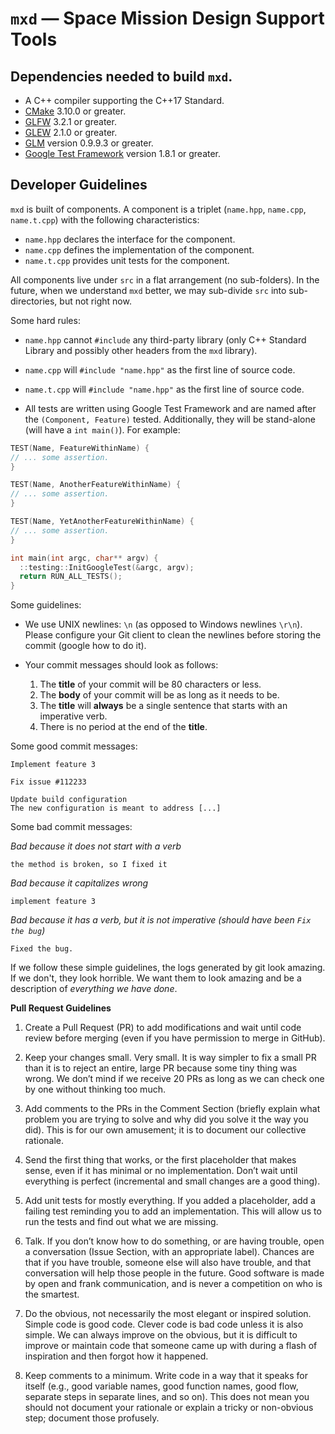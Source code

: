 # `mxd` &mdash; Space Mission Design Support Tools

## Dependencies needed to build `mxd`.

* A C++ compiler supporting the C++17 Standard.
* [CMake](https://cmake.org/) 3.10.0 or greater.
* [GLFW](https://www.glfw.org/) 3.2.1 or greater.
* [GLEW](http://glew.sourceforge.net/) 2.1.0 or greater.
* [GLM](https://glm.g-truc.net/0.9.9/index.html) version 0.9.9.3 or greater.
* [Google Test Framework](https://github.com/google/googletest) version 1.8.1 or greater.

## Developer Guidelines

`mxd` is built of components. A component is a triplet (`name.hpp`, `name.cpp`,
`name.t.cpp`) with the following characteristics:

* `name.hpp` declares the interface for the component.
* `name.cpp` defines the implementation of the component.
* `name.t.cpp` provides unit tests for the component.

All components live under `src` in a flat arrangement (no sub-folders). In the
future, when we understand `mxd` better, we may sub-divide `src` into
sub-directories, but not right now.

Some hard rules:

* `name.hpp` cannot `#include` any third-party library (only C++ Standard
  Library and possibly other headers from the `mxd` library).

* `name.cpp` will `#include "name.hpp"` as the first line of source code.

* `name.t.cpp` will `#include "name.hpp"` as the first line of source code.

* All tests are written using Google Test Framework and are named after the
  `(Component, Feature)` tested. Additionally, they will be stand-alone (will have
  a `int main()`). For example:

```c++
TEST(Name, FeatureWithinName) {
// ... some assertion.
}

TEST(Name, AnotherFeatureWithinName) {
// ... some assertion.
}

TEST(Name, YetAnotherFeatureWithinName) {
// ... some assertion.
}

int main(int argc, char** argv) {
  ::testing::InitGoogleTest(&argc, argv);
  return RUN_ALL_TESTS();
}
```

Some guidelines:

* We use UNIX newlines: `\n` (as opposed to Windows newlines `\r\n`). Please
  configure your Git client to clean the newlines before storing the commit
  (google how to do it).

* Your commit messages should look as follows:

  1. The **title** of your commit will be 80 characters or less.
  2. The **body** of your commit will be as long as it needs to be.
  3. The **title** will **always** be a single sentence that starts with an
  imperative verb.
  4. There is no period at the end of the **title**.

Some good commit messages:

```
Implement feature 3
```

```
Fix issue #112233
```

```
Update build configuration
The new configuration is meant to address [...]
```

Some bad commit messages:

*Bad because it does not start with a verb*
```
the method is broken, so I fixed it
```

*Bad because it capitalizes wrong*
```
implement feature 3
```

*Bad because it has a verb, but it is not imperative (should have been `Fix the bug`)*

```
Fixed the bug.
```

If we follow these simple guidelines, the logs generated by git look amazing. If
we don't, they look horrible. We want them to look amazing and be a description
of *everything we have done*.

**Pull Request Guidelines**

1. Create a Pull Request (PR) to add modifications and wait until code review
before merging (even if you have permission to merge in GitHub).

2. Keep your changes small. Very small. It is way simpler to fix a small PR than
it is to reject an entire, large PR because some tiny thing was wrong.  We don’t
mind if we receive 20 PRs as long as we can check one by one without thinking
too much.

3. Add comments to the PRs in the Comment Section (briefly explain what problem
you are trying to solve and why did you solve it the way you did). This is for
our own amusement; it is to document our collective rationale.

4. Send the first thing that works, or the first placeholder that makes sense,
even if it has minimal or no implementation. Don’t wait until everything is
perfect (incremental and small changes are a good thing).

5. Add unit tests for mostly everything. If you added a placeholder, add a
failing test reminding you to add an implementation. This will allow us to run
the tests and find out what we are missing.

6. Talk. If you don’t know how to do something, or are having trouble, open a
conversation (Issue Section, with an appropriate label). Chances are that if you
have trouble, someone else will also have trouble, and that conversation will
help those people in the future. Good software is made by open and frank
communication, and is never a competition on who is the smartest.

7. Do the obvious, not necessarily the most elegant or inspired solution. Simple
code is good code. Clever code is bad code unless it is also simple. We can
always improve on the obvious, but it is difficult to improve or maintain code
that someone came up with during a flash of inspiration and then forgot how it
happened.

8. Keep comments to a minimum. Write code in a way that it speaks for itself
(e.g., good variable names, good function names, good flow, separate steps in
separate lines, and so on). This does not mean you should not document your
rationale or explain a tricky or non-obvious step; document those profusely.
